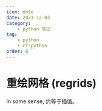 ```yaml
---
icon: note
date: 2023-12-03
category:
    - python 笔记
tag:
    - python
    - cf-python
order: 6
---
```


# 重绘网格 (regrids)

<decl incomp=1 />

In some sense, 约等于插值。
